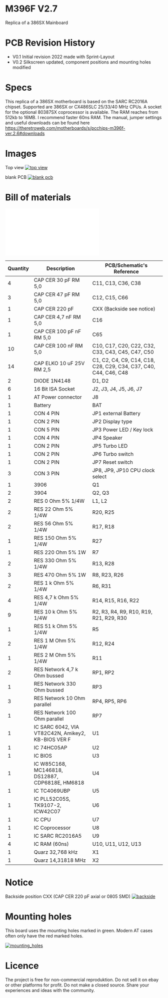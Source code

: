 # M396F V2.7

Replica of a 386SX Mainboard

# PCB Revision History

- V0.1 Initial revision 2022 made with Sprint-Layout
- V0.2 Silkscreen updated, component positions and mounting holes modified

# Specs

This replica of a 386SX motherboard is based on the SARC RC2016A chipset. Supported are 386SX or CX486SLC 25/33/40 MHz CPUs. A socket for the optional 80387SX coprocessor is available. The RAM reaches from 512kb to 16MB. I recommend faster 60ns RAM.
The manual, jumper settings and useful downloads can be found here https://theretroweb.com/motherboards/s/pcchips-m396f-ver.2.6#downloads

# Images

Top view
[![](images/build_complete.jpg 'top view')](#topview)

blank PCB
[![](images/blank_pcb.jpg 'blank pcb')](#blank)

# Bill of materials

[![](bom/M396F_V2.7.txt 'bom')](#bom)

| Quantity | Description                                        | PCB/Schematic's Reference                                        |
| -------- | -------------------------------------------------- | ---------------------------------------------------------------- |
| 4        | CAP CER 30 pF RM 5,0                               | C11, C13, C36, C38                                               |
| 3        | CAP CER 47 pF RM 5,0                               | C12, C15, C66                                                    |
| 1        | CAP CER 220 pF                                     | CXX (Backside see notice)                                        |
| 1        | CAP CER 4,7 nF RM 5,0                              | C16                                                              |
| 1        | CAP CER 100 pF nF RM 5,0                           | C65                                                              |
| 10       | CAP CER 100 nF RM 5,0                              | C10, C17, C20, C22, C32, C33, C43, C45, C47, C50                 |
| 14       | CAP ELKO 10 uF 25V RM 2,5                          | C1, C2, C4, C9, C14, C18, C28, C29, C34, C37, C40, C44, C46, C48 |
| 2        | DIODE 1N4148                                       | D1, D2                                                           |
| 6        | 16 Bit ISA Socket                                  | J2, J3, J4, J5, J6, J7                                           |
| 1        | AT Power connector                                 | J8                                                               |
| 1        | Battery                                            | BAT                                                              |
| 1        | CON 4 PIN                                          | JP1 external Battery                                             |
| 1        | CON 2 PIN                                          | JP2 Display type                                                 |
| 1        | CON 5 PIN                                          | JP3 Power LED / Key lock                                         |
| 1        | CON 4 PIN                                          | JP4 Speaker                                                      |
| 1        | CON 2 PIN                                          | JP5 Turbo LED                                                    |
| 1        | CON 2 PIN                                          | JP6 Turbo switch                                                 |
| 1        | CON 2 PIN                                          | JP7 Reset switch                                                 |
| 3        | CON 3 PIN                                          | JP8, JP9, JP10 CPU clock select                                  |
| 1        | 3906                                               | Q1                                                               |
| 2        | 3904                                               | Q2, Q3                                                           |
| 2        | RES 0 Ohm 5% 1/4W                                  | L1, L2                                                           |
| 2        | RES 22 Ohm 5% 1/4W                                 | R20, R25                                                         |
| 2        | RES 56 Ohm 5% 1/4W                                 | R17, R18                                                         |
| 1        | RES 150 Ohm 5% 1/4W                                | R27                                                              |
| 1        | RES 220 Ohm 5% 1W                                  | R7                                                               |
| 2        | RES 330 Ohm 5% 1/4W                                | R13, R28                                                         |
| 3        | RES 470 Ohm 5% 1W                                  | R8, R23, R26                                                     |
| 2        | RES 1 k Ohm 5% 1/4W                                | R6, R31                                                          |
| 4        | RES 4,7 k Ohm 5% 1/4W                              | R14, R15, R16, R22                                               |
| 9        | RES 10 k Ohm 5% 1/4W                               | R2, R3, R4, R9, R10, R19, R21, R29, R30                          |
| 1        | RES 51 k Ohm 5% 1/4W                               | R5                                                               |
| 2        | RES 1 M Ohm 5% 1/4W                                | R12, R24                                                         |
| 1        | RES 2 M Ohm 5% 1/4W                                | R11                                                              |
| 2        | RES Network 4,7 k Ohm bussed                       | RP1, RP2                                                         |
| 1        | RES Network 330 Ohm bussed                         | RP3                                                              |
| 3        | RES Network 10 Ohm parallel                        | RP4, RP5, RP6                                                    |
| 1        | RES Network 100 Ohm parallel                       | RP7                                                              |
| 1        | IC SARC 6042, VIA VT82C42N, Amikey2, KB-BIOS VER F | U1                                                               |
| 1        | IC 74HC05AP                                        | U2                                                               |
| 1        | IC BIOS                                            | U3                                                               |
| 1        | IC W85C168, MC146818, DS12887, CDP6818E, HM6818    | U4                                                               |
| 1        | IC TC4069UBP                                       | U5                                                               |
| 1        | IC PLL52C05S, TK9107-2, ICW42C07                   | U6                                                               |
| 1        | IC CPU                                             | U7                                                               |
| 1        | IC Coprocessor                                     | U8                                                               |
| 1        | IC SARC RC2016A5                                   | U9                                                               |
| 4        | IC RAM (60ns)                                      | U10, U11, U12, U13                                               |
| 1        | Quarz 32,768 kHz                                   | X1                                                               |
| 1        | Quarz 14,31818 MHz                                 | X2                                                               |

# Notice

Backside position CXX (CAP CER 220 pF axial or 0805 SMD)
[![](images/backside.jpg 'backside')](#backside)

# Mounting holes

This board uses the mounting holes marked in green. Modern AT cases often only have the red marked holes.

[![](images/mounting_holes.jpg 'mounting_holes')](#mounting_holes)

# Licence

The project is free for non-commercial reproduktion. Do not sell it on ebay or other platforms for profit. Do not make a closed source. Share your experiences and ideas with the community.

